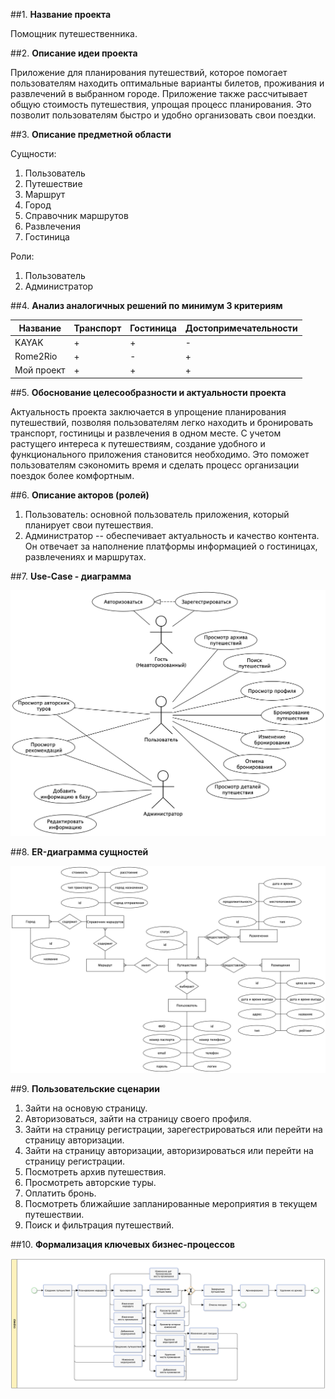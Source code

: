 ##1. **Название проекта**

Помощник путешественника.

##2. **Описание идеи проекта**

Приложение для планирования путешествий, которое помогает пользователям находить оптимальные варианты билетов, проживания и развлечений в выбранном городе. Приложение также рассчитывает общую стоимость путешествия, упрощая процесс планирования. Это позволит пользователям быстро и удобно организовать свои поездки.

##3. **Описание предметной области**

Сущности:
1. Пользователь
2. Путешествие
3. Маршрут
4. Город
5. Справочник маршрутов
6. Развлечения
7. Гостиница

Роли:
1. Пользователь
2. Администратор

##4. **Анализ аналогичных решений по минимум 3 критериям**

|Название|Транспорт|Гостиница|Достопримечательности| 
|--------|----------|-------------|--------------|
|KAYAK|+|+|-| 
|Rome2Rio|+|-|+|
|Мой проект|+|+|+|  

##5. **Обоснование целесообразности и актуальности проекта**

Актуальность проекта заключается в упрощение планирования путешествий, позволяя пользователям легко находить и бронировать транспорт, гостиницы и развлечения в одном месте. С учетом растущего интереса к путешествиям, создание удобного и функционального приложения становится необходимо. Это поможет пользователям сэкономить время и сделать процесс организации поездок более комфортным.

##6. **Описание акторов (ролей)**

1. Пользователь: основной пользователь приложения, который планирует свои путешествия.
2. Администратор -- обеспечивает актуальность и качество контента. Он отвечает за наполнение платформы информацией о гостиницах, развлечениях и маршрутах.

##7. **Use-Case - диаграмма**

![uc](img/use_case.png)

##8. **ER-диаграмма сущностей**

![er](img/er.png)

##9. **Пользовательские сценарии**

1. Зайти на основую страницу.
2. Авторизоваться, зайти на страницу своего профиля.
3. Зайти на страницу регистрации, зарегестрироваться или перейти на страницу авторизации.
4. Зайти на страницу авторизации, авторизироваться или перейти на страницу регистрации.
5. Посмотреть архив путешествия.
6. Просмотреть авторские туры.
7. Оплатить бронь.
8. Посмотреть ближайшие запланированные мероприятия в текущем путешествии.
9. Поиск и фильтрация путешествий.

##10. **Формализация ключевых бизнес-процессов**

![bpmn](img/bpmn.png)